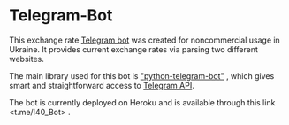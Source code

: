 # Telegram-Bot

This exchange rate [Telegram bot](https://core.telegram.org/bots) was created for noncommercial usage in Ukraine. It provides current exchange rates via parsing two different websites.

The main library used for this bot is ["python-telegram-bot"](https://github.com/python-telegram-bot/python-telegram-bot) , which gives smart and straightforward access to [Telegram API](https://core.telegram.org/bots/api/).

The bot is currently deployed on Heroku and is available through this link <t.me/I40_Bot> .
